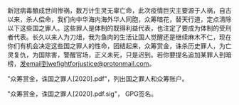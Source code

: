   
新冠病毒酿成世间惨祸，数万计生灵无辜亡命，此次疫情巨灾主要源于人祸，自古以来，杀人偿命，我们向中华海内海外华人同胞，众筹暗花，替天行道，定点清除以下这些国之罪人。这些罪人是体制的既得利益代表，也注定了要成为体制的受刑者代表。长久以来人为刀俎，我为鱼肉的生活让国人觉醒还是继续麻木不仁，现在你们有机会决定这些国之罪人的性命，团结起来，众筹赏金，诛杀历史罪人，为亡灵复仇，为国除害，警醒官场，正义未死，只是迟到。若你要提名追加某罪人到暗榜，发email到wefightforjustice@protonmail.com。


"众筹赏金，诛国之罪人[2020].pdf"，列出国之罪人和众筹账户。

"众筹赏金，诛国之罪人[2020].pdf.sig"， GPG签名。
